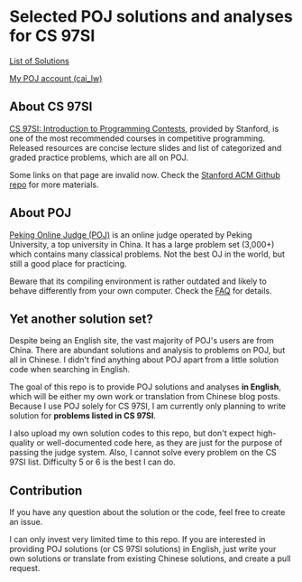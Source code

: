# Selected POJ solutions and analyses for CS 97SI

[List of Solutions](https://cai-lw.github.io/cs-97si-solutions/)

[My POJ account (cai_lw)](http://poj.org/userstatus?user_id=cai_lw)

## About CS 97SI

[CS 97SI: Introduction to Programming Contests](http://web.stanford.edu/class/cs97si/), provided by Stanford, is one of the most recommended courses in competitive programming. Released resources are concise lecture slides and list of categorized and graded practice problems, which are all on POJ.

Some links on that page are invalid now. Check the [Stanford ACM Github repo](https://github.com/jaehyunp/stanfordacm) for more materials.

## About POJ

[Peking Online Judge (POJ)](www.poj.org) is an online judge operated by Peking University, a top university in China. It has a large problem set (3,000+) which contains many classical problems. Not the best OJ in the world, but still a good place for practicing.

Beware that its compiling environment is rather outdated and likely to behave differently from your own computer. Check the [FAQ](http://poj.org/page?id=1000) for details.

## Yet another solution set?

Despite being an English site, the vast majority of POJ's users are from China. There are abundant solutions and analysis to problems on POJ, but all in Chinese. I didn't find anything about POJ apart from a little solution code when searching in English.

The goal of this repo is to provide POJ solutions and analyses **in English**, which will be either my own work or translation from Chinese blog posts. Because I use POJ solely for CS 97SI, I am currently only planning to write solution for **problems listed in CS 97SI**.

I also upload my own solution codes to this repo, but don't expect high-quality or well-documented code here, as they are just for the purpose of passing the judge system. Also, I cannot solve every problem on the CS 97SI list. Difficulty 5 or 6 is the best I can do.

## Contribution

If you have any question about the solution or the code, feel free to create an issue.

I can only invest very limited time to this repo. If you are interested in providing POJ solutions (or CS 97SI solutions) in English, just write your own solutions or translate from existing Chinese solutions, and create a pull request.